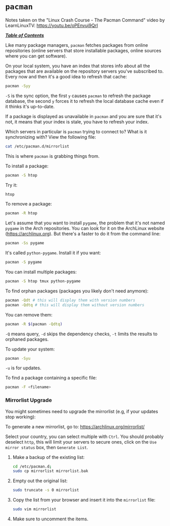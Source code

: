 # `pacman`

Notes taken on the "Linux Crash Course - The Pacman Command" video by
LearnLinuxTV: https://youtu.be/oPEnvuj9QrI

[***Table of Contents***](/README.md)  

Like many package managers, `pacman` fetches packages from online repositories
(online servers that store installable packages, online sources where you can
get software).

On your local system, you have an index that stores info about all the packages
that are available on the repository servers you've subscribed to. Every now
and then it's a good idea to refresh that cache:

```bash
pacman -Syy 
```

`-S` is the sync option, the first `y` causes `pacman` to refresh the package 
database, the second `y` forces it to refresh the local database cache even if 
it thinks it's up-to-date.

If a package is displayed as unavailable in `pacman` and you are sure that it's
not, it means that your index is stale, you have to refresh your index. 

Which servers in particular is `pacman` trying to connect to? What is it
synchronizing with? View the following file:

```bash
cat /etc/pacman.d/mirrorlist
```

This is where `pacman` is grabbing things from.

To install a package:

```bash
pacman -S htop
```

Try it:

```bash
htop
```

To remove a package:

```bash
pacman -R htop
```

Let's assume that you want to install `pygame`, the problem that it's not named
`pygame` in the Arch repositories. You can look for it on the ArchLinux website
(https://archlinux.org). But there's a faster to do it from the command line:

```bash
pacman -Ss pygame
```

It's called `python-pygame`. Install it if you want:

```bash
pacman -S pygame
```

You can install multiple packages:

```bash
pacman -S htop tmux python-pygame
```

To find orphan packages (packages you likely don't need anymore):

```bash
pacman -Qdt # this will display them with version numbers
pacman -Qdtq # this will display them without version numbers
```

You can remove them:

```bash
pacman -R $(pacman -Qdtq)
```

`-Q` means query, `-d` skips the dependency checks, `-t` limits the results to
orphaned packages. 

To update your system:

```bash
pacman -Syu
```

`-u` is for updates. 

To find a package containing a specific file:

```bash
pacman -F <filename>
```

### Mirrorlist Upgrade

You might sometimes need to upgrade the mirrorlist (e.g, if your updates stop
working):

To generate a new mirrorlist, go to: https://archlinux.org/mirrorlist/

Select your country, you can select multiple with `Ctrl`. You should probably
deselect `http`, this will limit your servers to secure ones, click on the `Use
mirror status` box, then `Generate List`. 

1. Make a backup of the existing list:

   ```bash
   cd /etc/pacman.d;
   sudo cp mirrorlist mirrorlist.bak
   ```

1. Empty out the original list:

   ```bash
   sudo truncate -s 0 mirrorlist
   ```

1. Copy the list from your browser and insert it into the `mirrorlist` file:

   ```bash
   sudo vim mirrorlist
   ```

1. Make sure to uncomment the items.
